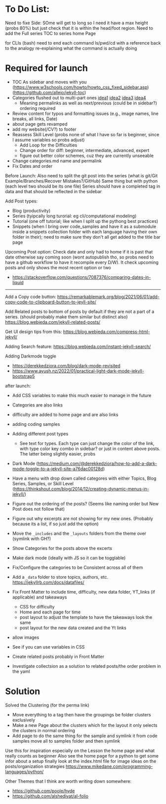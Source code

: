 # To Do List:


Need to fixe Side: SOme will get to long so I need it have a max height (probs 80%) but just check that it is within the head/foot region.
Need to add the Full series TOC to series home Page

for CLIs (bash) need to end each command ls/pwd/cd with a reference back to the analogy re-explaining what the command is actually doing


# Required for launch

- TOC As sidebar and moves with you (https://www.w3schools.com/howto/howto_css_fixed_sidebar.asp) (https://github.com/allejo/jekyll-toc)
- Categories flushed out to multi-part ones [idea1](https://blog.webjeda.com/jekyll-related-posts/) [idea2](https://digitaldrummerj.me/blogging-on-github-part-13-creating-an-article-series/) [idea3](https://www.ayush.nz/2022/02/creating-article-series-posts-navigation-jekyll) [idea4](https://engineering.chrobinson.com/how-to/linking-a-series-of-jekyll-posts/)
  - Meaning permalinks as well as next/previous (could be in sidebar?) ordering required
- Review content for typos and formatting issues (e.g., image names, line breaks, all links, Date)
- about page gets revamped
- add my website(/CV?) to footer
- Reassess Skill Level (probs none of what I have so far is beginner, since I assume variables so probs adjust)
  - Add Loop for the Difficulties
  - Change order for diff: beginner, intermediate, advanced, expert
  - figure out better color schemes, cuz they are currently unseeable
- Change categories.md name and permalink
- Fix Dates and order


Before Launch: Also need to split the git post into the series (what is git/Git Example/Branches/Recover Mistakes?/GitHub)
Same thing but with python (each level two should be its one file)
Series should have a completed tag in data and that should be reflected in the sidebar


Add Post types:
- Blog (productivity)
- Series (tyipcally long turorial: eg cli/computational modeling)
- Tutorial (one off tutorial; like when I split up the pythong best practices)
- Snippets (when I bring over code_samples and have it as a submodule inside a snippets collection folder with each language having their own folder in their); need to make sure they don't all get added to the title bar page

Upcoming Post option: Check date and only had to home if it is past that date otherwise say coming soon (wont autopublish tho, so probs need to have a github workflow to have it recompile every D/W). It check upcoming posts and only shows the most recent option or two
- https://stackoverflow.com/questions/7087376/comparing-dates-in-liquid

---

Add a Copy code button: https://remarkablemark.org/blog/2021/06/01/add-copy-code-to-clipboard-button-to-jeyll-site/

Add Related posts to bottom of posts by default if they are not a part of a series. (should probably make them similar but distinct also)
https://blog.webjeda.com/jekyll-related-posts/


Get UI design tips from this: https://blog.webjeda.com/compress-html-jekyll/


Adding Search feature: https://blog.webjeda.com/instant-jekyll-search/

Adding Darkmode toggle
- https://derekkedziora.com/blog/dark-mode-revisited
- https://www.ayush.nz/2022/01/practical-light-dark-mode-jekyll-bootstrap5

after launch:
- Add CSS variables to make this much easier to manage in the future
- Categories are also links
- difficulty are added to home page and are also links
- adding coding samples
- Adding different post types
  - See text for types. Each type can just change the color of the link, with type color key combo in sidebar? or just in content above posts. The latter being slightly easier, probs
- Dark Mode (https://medium.com/@derekkedziora/how-to-add-a-dark-mode-toggle-to-a-jekyll-site-a76dac00128d)
- Have a menu with drop down called categores with either Topics, Blog Series, Samples, or Skill Level (https://thinkshout.com/blog/2014/12/creating-dynamic-menus-in-jekyll/)




- Figure out the ordering of the posts? (Seems like naming order but New Post does not follow that)
- Figure out why excerpts are not showing for my new ones. (Probably because its a list, if so just add the <!--more--> option)
- Move the `_includes` and the `_layouts` folders from the theme over (symlink with GH?)
- Show Categories for the posts above the excerts
- Make dark mode (ideally with JS so it can be togglable)
- Fix/Configure the categories to be Consistent across all of them

- Add a `_data` folder to store topics, authors, etc. https://jekyllrb.com/docs/datafiles/
- Fix Front Matter to include time, difficulty, new data folder, YT_links (if applicable) and takeaways
  - CSS for difficulty
  - Home and each page for time
  - post layout to adjust the template to have the takeaways look the same
  - post layout for the new data created and the Yt links

- allow images
- See if you can use variables in CSS
- Create related posts probably in Front Matter
- Investigate collectsion as a solution to related posts/the order problem in the yaml

# Solution 

Solved the Clustering (for the perma link)
- Move everything to a tag then have the groupings be folder clusters exclusively
- Make a new Page about the clusters which for the layout it only selects the clusters in normal ordering
- Add page to do the same thing for the sample and symlink it from code samples move all to samples folder and then symlink


Use this for inspiration especially on the Lesson the home page and what really counts as beginner
Also see the home page for a python to get some infor about a setup
finally look at the index.html file for image ideas on the posts/organization strategies
https://www.mikedane.com/programming-languages/python/



Other Themes that I think are worth writing down somewhere:
- https://github.com/poole/hyde
- https://github.com/alshedivat/al-folio
